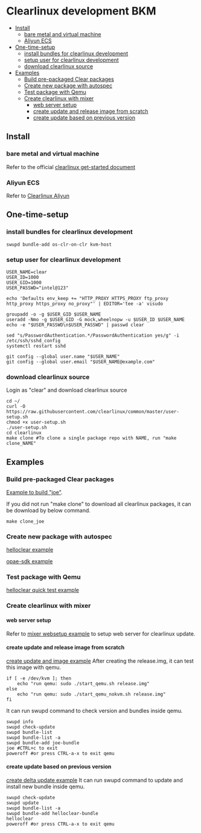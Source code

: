 # Clearlinux development BKM

- [Install](#install)
	* [bare metal and virtual machine](#bare-metal-and-virtual-machine)
	* [Aliyun ECS](#aliyun-ecs)
- [One-time-setup](#one-time-setup)
	* [install bundles for clearlinux development](#install-bundles-for-clearlinux-development)
	* [setup user for clearlinux development](#setup-user-for-clearlinux-development)
	* [download clearlinux source](#download-clearlinux-source)
- [Examples](#examples)
	* [Build pre-packaged Clear packages](#build-pre-packaged-clear-packages)
	* [Create new package with autospec](#create-new-package-with-autospec)
	* [Test package with Qemu](#test-package-with-qemu)
	* [Create clearlinux with mixer](#create-clearlinux-with-mixer)
		* [web server setup](#web-server-setup)
		* [create update and release image from scratch](#create-update-and-release-image-from-scratch)
		* [create update based on previous version](#create-update-based-on-previous-version)

## Install
### bare metal and virtual machine
Refer to the official [clearlinux get-started document](https://clearlinux.org/documentation/clear-linux/get-started)
### Aliyun ECS
Refer to [Clearlinux Aliyun](aliyun/README.md)

## One-time-setup
### install bundles for clearlinux development
```
swupd bundle-add os-clr-on-clr kvm-host
```
### setup user for clearlinux development
```
USER_NAME=clear
USER_ID=1000
USER_GID=1000
USER_PASSWD="intel@123"

echo 'Defaults env_keep += "HTTP_PROXY HTTPS_PROXY ftp_proxy http_proxy https_proxy no_proxy"' | EDITOR='tee -a' visudo

groupadd -o -g $USER_GID $USER_NAME
useradd -Nmo -g $USER_GID -G mock,wheelnopw -u $USER_ID $USER_NAME
echo -e "$USER_PASSWD\n$USER_PASSWD" | passwd clear

sed "s/PasswordAuthentication.*/PasswordAuthentication yes/g" -i /etc/ssh/sshd_config
systemctl restart sshd

git config --global user.name "$USER_NAME"
git config --global user.email "$USER_NAME@example.com"
```
### download clearlinux source
Login as "clear" and download clearlinux source
```
cd ~/
curl -O https://raw.githubusercontent.com/clearlinux/common/master/user-setup.sh
chmod +x user-setup.sh
./user-setup.sh
cd clearlinux
make clone #To clone a single package repo with NAME, run "make clone_NAME"
```
## Examples
### Build pre-packaged Clear packages
[Example to build "joe"](examples/example_build_joe.sh?raw=true).

If you did not run "make clone" to download all clearlinux packages, it can be download by below command.
```
make clone_joe
```
### Create new package with autospec
[helloclear example](examples/example_autospec_helloclear.sh?raw=true)

[opae-sdk example](examples/example_autospec_opae-sdk.sh?raw=true)
### Test package with Qemu
[helloclear quick test example](examples/example_quick_test.sh?raw=true)
### Create clearlinux with mixer
#### web server setup
Refer to [mixer websetup example](examples/example_mixer_step1_websetup.sh?raw=true) to setup web server for clearlinux update.
#### create update and release image from scratch
[create update and image example](examples/example_mixer_step2.sh?raw=true)
After creating the release.img, it can test this image with qemu.
```
if [ -e /dev/kvm ]; then
	echo "run qemu: sudo ./start_qemu.sh release.img"
else
	echo "run qemu: sudo ./start_qemu_nokvm.sh release.img"
fi
```
It can run swupd command to check version and bundles inside qemu.
```
swupd info
swupd check-update
swupd bundle-list
swupd bundle-list -a
swupd bundle-add joe-bundle
joe #CTRL+c to exit
poweroff #or press CTRL-a-x to exit qemu
```
#### create update based on previous version
[create delta update example](examples/example_mixer_step3.sh?raw=true)
It can run swupd command to update and install new bundle inside qemu.
```
swupd check-update
swupd update
swupd bundle-list -a
swupd bundle-add helloclear-bundle
helloclear
poweroff #or press CTRL-a-x to exit qemu
```

